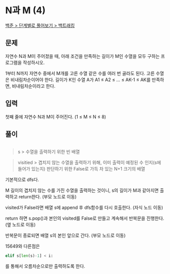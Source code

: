 # N과 M (4)

[백준 > 단계별로 풀어보기 > 백트래킹](https://www.acmicpc.net/problem/15652)

## 문제

자연수 N과 M이 주어졌을 때, 아래 조건을 만족하는 길이가 M인 수열을 모두 구하는 프로그램을 작성하시오.

1부터 N까지 자연수 중에서 M개를 고른 수열
같은 수를 여러 번 골라도 된다.
고른 수열은 비내림차순이어야 한다.
길이가 K인 수열 A가 A1 ≤ A2 ≤ ... ≤ AK-1 ≤ AK를 만족하면, 비내림차순이라고 한다.

## 입력

첫째 줄에 자연수 N과 M이 주어진다. (1 ≤ M ≤ N ≤ 8)

## 풀이

```python

```

> s > 수열을 출력하기 위한 빈 배열

> visitied > 겹치지 않는 수열을 출력하기 위해,
> 이미 출력이 예정된 수 인지(s에 들어가 있는지) 판단하기 위한 False로 가득 차 있는 N+1 크기의 배열

기본적으로 dfs다.

M 길이의 겹치지 않는 수를 가진 수열을 출력하는 것이니, s의 길이가 M과 같아지면 출력하고 return한다. (부모 노드로 이동)

visited가 False라면 배열 s에 append 후 dfs함수를 다시 호출한다. (자식 노드 이동)

return 하면 s.pop()과 본인의 visited를 False로 만들고 계속해서 반복문을 진행한다. (옆 노드로 이동)

반복문이 종료되면 배열 s의 본인 앞으로 간다. (부모 노드로 이동)

15649와 다른점은 
``` python
elif s[len(s)-1] < i:
```
를 통해서 오름차순으로만 출력하도록 한다.